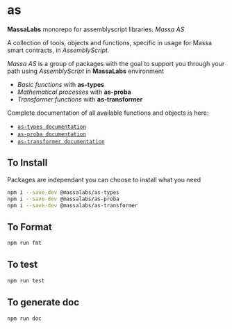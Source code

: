 # as

**MassaLabs** monorepo for assemblyscript libraries.
_Massa AS_

A collection of tools, objects and functions, specific in usage for Massa smart contracts, in *AssemblyScript.* 

_Massa AS_ is a group of packages with the goal to support you through your path using *AssemblyScript* in **MassaLabs** environment 

- *Basic functions* with **as-types** 
- *Mathematical processes* with **as-proba**
- *Transformer functions* with **as-transformer**


Complete documentation of all available functions and objects is here: 

- [`as-types documentation`](https://as-types.docs.massa.net)
- [`as-proba documentation`](https://as-proba.docs.massa.net)
- [`as-transformer documentation`](https://as-transformer.docs.massa.net)


## To Install
Packages are independant you can choose to install what you need
```sh
npm i --save-dev @massalabs/as-types
npm i --save-dev @massalabs/as-proba
npm i --save-dev @massalabs/as-transformer
```
## To Format
```sh
npm run fmt
```

## To test
```sh
npm run test
```

## To generate doc
```sh
npm run doc
```
